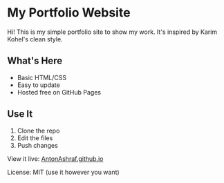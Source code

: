 # My Portfolio Website

Hi! This is my simple portfolio site to show my work. It's inspired by Karim Kohel's clean style.

## What's Here

- Basic HTML/CSS
- Easy to update
- Hosted free on GitHub Pages

## Use It

1. Clone the repo
2. Edit the files
3. Push changes

View it live: [AntonAshraf.github.io](https://AntonAshraf.github.io)

License: MIT (use it however you want)
